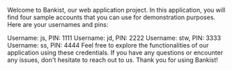 Welcome to Bankist, our web application project. In this application, you will find four sample accounts that you can use for demonstration purposes. Here are your usernames and pins:

Username: js, PIN: 1111
Username: jd, PIN: 2222
Username: stw, PIN: 3333
Username: ss, PIN: 4444
Feel free to explore the functionalities of our application using these credentials. If you have any questions or encounter any issues, don't hesitate to reach out to us. Thank you for using Bankist!
